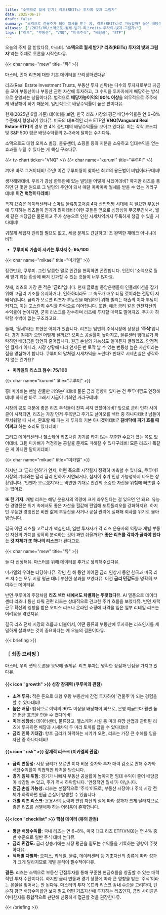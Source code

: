 ```yaml
---
title: "소액으로 월세 받기? 리츠(REITs) 투자의 빛과 그림자"
date: 2025-06-17
draft: false
summary: "소액으로 건물주가 되어 월세를 받는 꿈, 리츠(REITs)로 가능할까? 높은 배당수익률의 이면에 숨겨진 금리 리스크와 원금 손실 가능성까지, 세 명의 소녀가 리츠 투자의 모든 것을 파헤친다."
aliases: ["/2025/06/소액으로-월세-받기-리츠reits-투자의-빛과-그림자/"]
tags: ["리츠", "부동산", "VNQ", "미국주식", "배당금", "ETF"]
---
```


<p>오늘의 주제 잘 받았다뮤, 마스터. <strong>'소액으로 월세 받기? 리츠(REITs) 투자의 빛과 그림자'</strong>라는 주제로 토론을 시작한다뮤.</p>
{{< char name="mew" title="뮤" >}}
<p>마스터, 먼저 리츠에 대한 기본 데이터를 브리핑하겠다뮤.</p>
<p>리츠(Real Estate Investment Trusts, 부동산 투자 신탁)는 다수의 투자자로부터 자금을 모아 부동산이나 부동산 관련 자산에 투자하고, 그 수익을 투자자에게 배당하는 방식으로 운영되는 상품이다뮤. 법적으로 <strong>배당가능이익의 90% 이상</strong>을 의무적으로 주주에게 배당해야 하기 때문에, 일반적으로 배당수익률이 높은 편이다뮤.</p>
<p>현재(2025년 6월 기준) 데이터를 보면, 한국 리츠 시장의 평균 배당수익률은 연 6~8% 수준에서 형성되어 있다뮤. 미국의 대표적인 리츠 ETF인 <strong>VNQ(Vanguard Real Estate ETF)</strong>의 경우 연 4% 중반대의 배당수익률을 보이고 있다뮤. 이는 각각 코스피 및 S&P 500 평균 배당수익률의 2~3배에 달하는 수치다뮤.</p>
<p>소액으로도 대형 오피스 빌딩, 물류센터, 쇼핑몰 등의 지분을 소유하고 임대수익을 얻는 효과를 누릴 수 있다는 게 핵심 구조다뮤.</p>
{{< tv-chart ticker="VNQ" >}}
{{< char name="kurumi" title="쿠루미" >}}
<p>꺄아! 바로 그거야데비! 주인! 이건 쿠루미쨩이 찾아낸 최고의 용돈벌이 비법이라구데비!</p>
<p>생각해봐데비. 우리가 강남 한복판에 있는 빌딩을 어떻게 사겠어데비? 하지만 리츠를 통하면 단 몇만 원으로 그 빌딩의 주인이 돼서 매달 따박따박 월세를 받을 수 있는 거라구데비! <strong>이건 혁명이다데비!</strong></p>
<p>특히 요즘은 데이터센터나 스마트 물류창고처럼 4차 산업혁명 시대에 꼭 필요한 부동산에 투자하는 리츠들이 인기가 많아데비! 이런 곳들은 앞으로 성장성이 무궁무진해서, 월세 같은 배당금은 물론이고 주가 상승으로 인한 시세차익까지 두둑하게 챙길 수 있을 거다데비!</p>
<p>귀찮게 세입자 관리할 필요도 없고, 세금 문제도 간단하고! 초 완벽한 재테크 아니냐데비?!</p>
<ul><li><strong>쿠루미의 가슴이 시키는 투자지수: 95/100</strong></li></ul>
{{< char name="mikael" title="미카엘" >}}
<p>잠깐만요, 쿠루미. 그런 달콤한 말로 인간을 현혹하면 곤란합니다. 인간이 '소액으로 월세 받기'라는 환상에 빠져 간과할 수 있는 것들이 너무 많아요.</p>
<p>첫째, 리츠의 가장 큰 적은 <strong>'금리'</strong>입니다. 현재 글로벌 중앙은행들이 인플레이션을 잡기 위해 고금리 기조를 유지하거나, 인하하더라도 그 속도가 매우 더딜 것이라는 전망이 지배적입니다. 금리가 오르면 리츠가 부동산을 매입하기 위해 빌리는 대출의 이자 부담이 커지고, 이는 고스란히 수익률 하락으로 이어집니다. 또한, 예금 금리 같은 안전자산의 수익률이 높아지면, 굳이 리스크를 감수하며 리츠에 투자할 매력도 떨어지죠. 주가가 하락할 수밖에 없는 구조라고요.</p>
<p>둘째, '월세'라는 표현은 어폐가 있습니다. 리츠는 엄연히 주식시장에 상장된 <strong>'주식'</strong>입니다. 경기 침체가 오면 어떻게 될까요? 오피스 공실률이 높아지고, 물류센터 임대료가 하락하면 배당금은 당연히 줄어듭니다. 원금 손실의 가능성도 얼마든지 열려있죠. 안정적인 월세가 아니라, 시장 상황에 따라 언제든 반 토막 날 수 있는 변동성 높은 자산이라는 점을 명심해야 합니다. 쿠루미의 말처럼 시세차익을 노린다? 반대로 시세손실은 생각하지 않는 건가요?</p>
<ul><li><strong>미카엘의 리스크 점수: 75/100</strong></li></ul>
{{< char name="kurumi" title="쿠루미" >}}
<p>흥! 미카삐는 맨날 찬물만 끼얹는다데비! 물론 금리 영향이 있다는 건 쿠루미쨩도 인정해데비! 하지만 바로 그래서 지금이 기회인 거라구데비!</p>
<p>시장의 공포 때문에 좋은 리츠 주식들이 잔뜩 싸져 있잖아데비? 앞으로 금리 인하 사이클이 시작되면, 리츠는 가장 먼저 주목받고 주가도 날아오를 섹터 중 하나다데비! 남들이 무서워할 때 사서, 환호할 때 파는 게 투자의 기본 아니겠어데비? <strong>길바닥에 피가 흐를 때 어쩌고</strong> 하는 소리도 있다데비!</p>
<p>그리고 데이터센터나 헬스케어 리츠처럼 경기를 타지 않는 꾸준한 수요가 있는 쪽도 있어데비. 그럼 미카삐가 걱정하는 공실률 문제도 피해갈 수 있다구데비! 모든 리츠가 똑같은 게 아니란 말이지데비!</p>
{{< char name="mikael" title="미카엘" >}}
<p>하지만 그 '금리 인하'가 언제, 어떤 폭으로 시작될지 정확히 예측할 수 있나요, 쿠루미? 시장의 기대와는 달리 금리 인하가 지연되거나, 심지어 추가 인상 가능성까지 나오는 상황입니다. '언젠가 오르겠지'라는 막연한 기대로 인간의 소중한 자산을 위험에 빠뜨릴 수는 없어요.</p>
<p><strong>또 한 가지.</strong> 개별 리츠는 해당 운용사의 역량에 크게 좌우된다는 걸 잊으면 안 돼요. 유능한 경영진은 위기 속에서도 좋은 자산을 헐값에 편입해 포트폴리오를 강화하지요. 하지만 무능한 경영진은 비싼 값에 부동산을 사거나 공실 관리에 실패해 회사를 위기로 몰아넣습니다.</p>
<p>결국 어떤 리츠를 고르냐가 핵심인데, 일반 투자자가 각 리츠 운용사의 역량과 개별 부동산 자산의 가치를 정확히 분석하는 것이 과연 쉬울까요? <strong>좋은 리츠를 각자가 골라야 한다는 것 자체가 또 하나의 리스크</strong>가 된다고요.</p>
{{< char name="mew" title="뮤" >}}
<p>둘 다 진정해뮤. 마스터를 위해 데이터를 추가로 정리해주겠다뮤.</p>
<p>미카엘의 우려는 타당하다뮤. 작년 한 해 동안 이어진 금리 인상기 동안 한국과 미국 리츠 지수는 모두 시장 평균 대비 부진한 성과를 보였다뮤. 이건 <strong>금리 민감도</strong>를 명확히 보여주는 데이터뮤.</p>
<p>반면 쿠루미의 주장처럼 <strong>리츠 섹터 내에서도 차별화는 뚜렷했다</strong>뮤. AI 열풍으로 데이터센터 리츠나 통신 타워 관련 리츠는 상대적으로 견고한 주가 흐름을 보였다뮤. 반면 재택근무 확산의 영향을 받은 오피스 리츠나 온라인 쇼핑에 타격을 입은 일부 리테일 리츠는 어려움을 겪었지뮤.</p>
<p>결국 리츠 전체 시장의 흐름과 더불어서, 어떤 종류의 부동산에 투자하는 리츠인지를 세밀하게 살펴보는 것이 중요하다는 게 오늘의 결론이다뮤.</p>

{{< briefing >}}
<h3><strong>〔 최종 브리핑 〕</strong></h3>
<p>마스터, 우리 셋의 토론을 요약해 줄게뮤. 리츠 투자는 명확한 장점과 단점을 가지고 있다뮤.</p>

<h4><span class="svg-icon">{{< icon "growth" >}}</span> 성장 잠재력 (쿠루미의 관점)</h4>
<ul>
    <li><strong>소액 투자:</strong> 적은 돈으로 대형 우량 부동산에 간접 투자하여 '건물주'가 되는 경험을 할 수 있다데비!</li>
    <li><strong>높은 배당:</strong> 법적으로 이익의 90% 이상을 배당해야 하므로, 은행 예금보다 훨씬 높은 현금 흐름을 만들 수 있다데비!</li>
    <li><strong>미래 성장성:</strong> 데이터센터, 물류창고, 헬스케어 시설 등 미래 유망 산업과 관련된 리츠에 투자하면 배당과 시세차익 두 마리 토끼를 잡을 수 있다데비!</li>
    <li><strong>금리 인하 기대감:</strong> 향후 금리가 하락하는 시기가 오면, 리츠는 가장 큰 수혜를 입을 자산 중 하나다데비!</li>
</ul>

<h4><span class="svg-icon">{{< icon "risk" >}}</span> 잠재적 리스크 (미카엘의 관점)</h4>
<ul>
    <li><strong>금리 변동성:</strong> 시장 금리가 오르면 이자 비용 증가와 투자 매력 감소로 인해 주가와 배당수익률이 직접적인 타격을 받습니다.</li>
    <li><strong>경기 침체 위험:</strong> 경기가 나빠져 부동산 공실률이 높아지면 임대 수익이 줄어 배당금이 삭감될 수 있고, 주가 역시 하락합니다. '안정적인 월세'가 아닙니다.</li>
    <li><strong>원금 손실 가능성:</strong> 리츠는 본질적으로 '주식'이므로, 부동산 시장이나 주식 시장 전체가 하락하면 원금 손실이 발생할 수 있습니다.</li>
    <li><strong>개별 리츠 리스크:</strong> 운용사의 능력과 편입 자산의 질에 따라 성과가 크게 달라지므로, 좋은 리츠를 선별해야 하는 어려움이 존재합니다.</li>
</ul>

<h4><span class="svg-icon">{{< icon "checklist" >}}</span> 핵심 데이터 (뮤의 관점)</h4>
<ul>
    <li><strong>평균 배당수익률:</strong> 국내 리츠는 연 6~8%, 미국 대표 리츠 ETF(VNQ)는 연 4% 중반 수준으로 일반 주식 대비 높다뮤.</li>
    <li><strong>금리 민감도:</strong> 금리 상승기에는 시장 평균을 밑도는 수익률을 기록하는 경향이 뚜렷하다뮤.</li>
    <li><strong>섹터별 차별화:</strong> 오피스, 리테일, 물류, 데이터센터 등 기초자산의 종류에 따라 성과가 크게 달라지므로 개별 분석이 필수적이다뮤.</li>
</ul>

<div class="final-conclusion">
    <p><strong>결론:</strong> 리츠는 소액으로 부동산 간접투자를 통해 꾸준한 현금흐름을 창출할 수 있는 매력적인 투자 수단이다뮤. 하지만 금리 변동과 경기 상황에 따라 큰 영향을 받는 '주식'이라는 본질을 잊어서는 안 된다뮤. 마스터의 투자 목표와 리스크 감내 수준을 고려하여, 단순히 평균 배당수익률만 보지 말고 어떤 기초자산에 투자하는 리츠인지, 금리 사이클은 어떠한지를 종합적으로 판단해 신중하게 접근할 것을 권장한다뮤.</p>
</div>
{{< /briefing >}}
